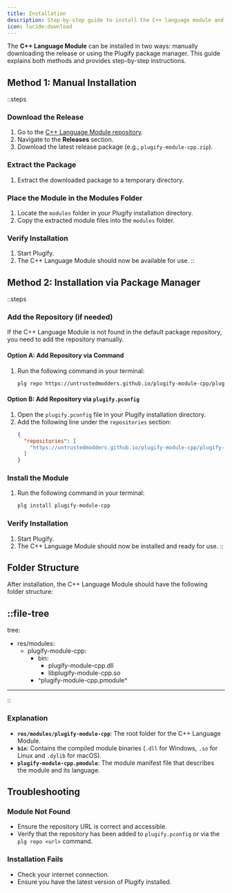 ```yaml
---
title: Installation
description: Step-by-step guide to install the C++ language module and set up the necessary environment to start using it.
icon: lucide:download
---
```


The **C++ Language Module** can be installed in two ways: manually downloading the release or using the Plugify package manager. This guide explains both methods and provides step-by-step instructions.

## **Method 1: Manual Installation**

::steps
### **Download the Release**
1. Go to the [C++ Language Module repository](https://github.com/untrustedmodders/plugify-module-cpp).
2. Navigate to the **Releases** section.
3. Download the latest release package (e.g., `plugify-module-cpp.zip`).

### **Extract the Package**
1. Extract the downloaded package to a temporary directory.

### **Place the Module in the Modules Folder**
1. Locate the `modules` folder in your Plugify installation directory.
2. Copy the extracted module files into the `modules` folder.

### **Verify Installation**
1. Start Plugify.
2. The C++ Language Module should now be available for use.
::

## **Method 2: Installation via Package Manager**

::steps
### **Add the Repository (if needed)**
If the C++ Language Module is not found in the default package repository, you need to add the repository manually.

#### **Option A: Add Repository via Command**
1. Run the following command in your terminal:
   ```bash
   plg repo https://untrustedmodders.github.io/plugify-module-cpp/plugify-module-cpp.json
   ```

#### **Option B: Add Repository via `plugify.pconfig`**
1. Open the `plugify.pconfig` file in your Plugify installation directory.
2. Add the following line under the `repositories` section:
   ```json
   {
     "repositories": [
       "https://untrustedmodders.github.io/plugify-module-cpp/plugify-module-cpp.json"
     ]
   }
   ```

### **Install the Module**
1. Run the following command in your terminal:
   ```bash
   plg install plugify-module-cpp
   ```

### **Verify Installation**
1. Start Plugify.
2. The C++ Language Module should now be installed and ready for use.
::

## **Folder Structure**

After installation, the C++ Language Module should have the following folder structure:

::file-tree
---
tree:
- res/modules:
    - plugify-module-cpp:
        - bin:
            - plugify-module-cpp.dll
            - libplugify-module-cpp.so
        - ^plugify-module-cpp.pmodule^
---
::

### **Explanation**
- **`res/modules/plugify-module-cpp`**: The root folder for the C++ Language Module.
- **`bin`**: Contains the compiled module binaries (`.dll` for Windows, `.so` for Linux and `.dylib` for macOS).
- **`plugify-module-cpp.pmodule`**: The module manifest file that describes the module and its language.

## **Troubleshooting**

### **Module Not Found**
- Ensure the repository URL is correct and accessible.
- Verify that the repository has been added to `plugify.pconfig` or via the `plg repo <url>` command.

### **Installation Fails**
- Check your internet connection.
- Ensure you have the latest version of Plugify installed.
